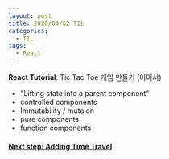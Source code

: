 ```yaml
---
layout: post
title: 2020/04/02 TIL
categories:
  - TIL
tags: 
  - React
---
```


**React Tutorial**: Tic Tac Toe 게임 만들기 (이어서)  
* "Lifting state into a parent component"
* controlled components
* Immutability / mutaion
* pure components
* function components
  
#### [Next step: Adding Time Travel](https://reactjs.org/tutorial/tutorial.html#adding-time-travel)
